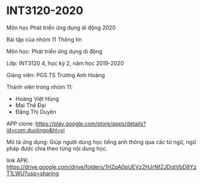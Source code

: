 # INT3120-2020
Môn học Phát triển ứng dụng di động 2020

Bài tập của nhóm 11
Thông tin

Môn học: Phát triển ứng dụng di động

Lớp: INT3120 4, học kỳ 2, năm học 2019-2020

Giảng viên: PGS.TS Trương Anh Hoàng

Thành viên trong nhóm 11:
- Hoàng Việt Hùng
- Mai Thế Đại
- Đặng Thị Duyên

APP clone: https://play.google.com/store/apps/details?id=com.duolingo&hl=vi

Mô tả ứng dụng: 
Giúp người dùng học tiếng anh thông qua các từ ngữ, ngữ pháp được chia theo từng nội dung học.

link APK: https://drive.google.com/drive/folders/1HZpA0pUEVz2HJrNfZJDqtVbD8YzT1LWU?usp=sharing
